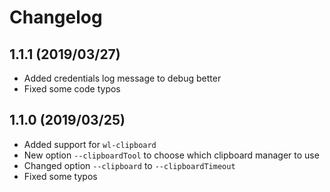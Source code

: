 # Changelog
## 1.1.1 (2019/03/27)
* Added credentials log message to debug better
* Fixed some code typos

## 1.1.0 (2019/03/25)
* Added support for `wl-clipboard`
* New option `--clipboardTool` to choose which clipboard manager to use
* Changed option `--clipboard` to `--clipboardTimeout`
* Fixed some typos
